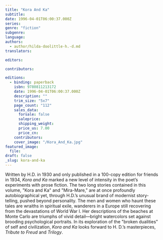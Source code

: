```yaml
---
title: "Kora And Ka"
subtitle:
date: 1996-04-01T06:00:37.000Z
series:
genre: "fiction"
subgenre:
language:
authors:
  - author/hilda-doolittle-h.-d.md
translators:

editors:

contributors:

editions:
  - binding: paperback
    isbn: 9780811213172
    date: 1996-04-01T06:00:37.000Z
    description: ""
    trim_size: "5x7"
    page_count: "112"
    sales_data:
      forsale: false
      saleprice:
      shipping_weight:
      price_us: 7.00
      price_cn:
    contributors:
    cover_image: "/Kora_And_Ka.jpg"
featured_image:
  file:
draft: false
_slug: kora-and-ka
---
```


Written by H.D. in 1930 and only published in a 100-copy edition for friends in 1934, _Kora and Ka_ marked a new level of intensity in the poet’s experiments with prose fiction. The two long stories contained in this volume, "Kora and Ka" and "Mira-Mare," are at once profoundly autobiographical yet, through H.D.’s unusual brand of modernist story-telling, pushed beyond personality. The men and women who haunt these tales are wraiths in spiritual exile, wanderers in a Europe still recovering from the devastations of World War I. Her descriptions of the beaches at Monte Carlo are triumphs of vivid detail––bright watercolors set against brooding psychological portraits. In its exploration of the "broken dualities" of self and civilization, _Kora and Ka_ looks forward to H. D.’s masterpieces, _Tribute to Freud_ and _Trilogy_.

